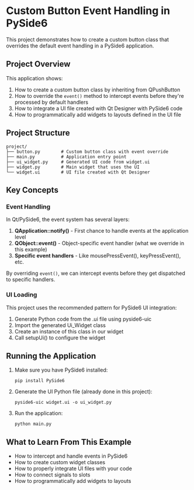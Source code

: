 # Custom Button Event Handling in PySide6

This project demonstrates how to create a custom button class that overrides the default event handling in a PySide6 application.

## Project Overview

This application shows:
1. How to create a custom button class by inheriting from QPushButton
2. How to override the `event()` method to intercept events before they're processed by default handlers
3. How to integrate a UI file created with Qt Designer with PySide6 code
4. How to programmatically add widgets to layouts defined in the UI file

## Project Structure

```
project/
├── button.py        # Custom button class with event override
├── main.py          # Application entry point
├── ui_widget.py     # Generated UI code from widget.ui
├── widget.py        # Main widget that uses the UI
└── widget.ui        # UI file created with Qt Designer
```

## Key Concepts

### Event Handling

In Qt/PySide6, the event system has several layers:

1. **QApplication::notify()** - First chance to handle events at the application level
2. **QObject::event()** - Object-specific event handler (what we override in this example)
3. **Specific event handlers** - Like mousePressEvent(), keyPressEvent(), etc.

By overriding `event()`, we can intercept events before they get dispatched to specific handlers.

### UI Loading

This project uses the recommended pattern for PySide6 UI integration:

1. Generate Python code from the .ui file using pyside6-uic
2. Import the generated Ui_Widget class
3. Create an instance of this class in our widget
4. Call setupUi() to configure the widget

## Running the Application

1. Make sure you have PySide6 installed:
   ```
   pip install PySide6
   ```

2. Generate the UI Python file (already done in this project):
   ```
   pyside6-uic widget.ui -o ui_widget.py
   ```

3. Run the application:
   ```
   python main.py
   ```

## What to Learn From This Example

- How to intercept and handle events in PySide6
- How to create custom widget classes
- How to properly integrate UI files with your code
- How to connect signals to slots
- How to programmatically add widgets to layouts